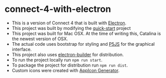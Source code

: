 # connect-4-with-electron

- This is a version of Connect 4 that is built with [Electron](https://electronjs.org/).
- This project was built by modifying the [quick-start](https://github.com/electron/electron-quick-start) project
- This project was built for Mac OSX. At the time of writing this, Catalina is the newest version of OSX.
- The actual code uses bootstrap for styling and [P5JS](https://p5js.org/) for the graphical interface.
- This project also uses [electron-builder](https://github.com/electron-userland/electron-builder) for distribution.
- To run the project locally run `npm run start`.
- To package the project for distribution run `npm run dist`.
- Custom icons were created with [AppIcon Generator](http://www.tweaknow.com/appicongenerator.php).
